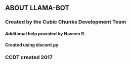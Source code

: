 ## ABOUT LLAMA-BOT
### Created by the Cubic Chunks Development Team
#### Additional help provided by Naveen R.
#### Created using discord.py  
  
### CCDT created 2017
